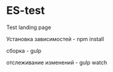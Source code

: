 # ES-test
Test landing page

Установка зависимостей - npm install

сборка - gulp

отслеживание изменений - gulp watch
